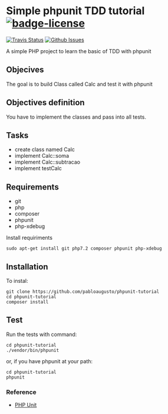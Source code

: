 # Simple phpunit TDD tutorial [![badge-license]][link-license]

[![Travis Status][badge_build]][link-travis]
[![Github Issues][badge_issues]][link-github-issues]



A simple PHP project to learn the basic of TDD with phpunit

## Objecives
The goal is to build Class called Calc and test it with phpunit

## Objectives definition
You have to implement the classes and pass into all tests.

## Tasks
*  create class named Calc
*  implement Calc::soma
*  implement Calc::subtracao
*  implement testCalc

## Requirements
*  git
*  php
*  composer
*  phpunit
*  php-xdebug

Install requiriments

    sudo apt-get install git php7.2 composer phpunit php-xdebug

## Installation
To instal:

    git clone https://github.com/pabloaugusto/phpunit-tutorial
    cd phpunit-tutorial
    composer install

## Test
Run the tests with command: 

    cd phpunit-tutorial
    ./vendor/bin/phpunit

or, if you have phpunit at your path:

    cd phpunit-tutorial
    phpunit


###  Reference

* [PHP Unit](https://phpunit.de/)


[badge_build]:        https://img.shields.io/travis/pabloaugusto/phpunit-tutorial.svg?style=flat-square
[badge_issues]:       https://img.shields.io/github/issues/pabloaugusto/phpunit-tutorial.svg?style=flat-square
[badge_downloads]:    https://img.shields.io/packagist/dt/arcanedev/seo-helper.svg?style=flat-square
[badge-lastcommit]:   https://img.shields.io/github/last-commit/pabloaugusto/phpunit-tutorial.svg
[badge-license]:      https://img.shields.io/github/license/pabloaugusto/phpunit-tutorial.svg

[link-author]:        https://github.com/pabloaugusto
[link-github-repo]:   https://github.com/pabloaugusto/phpunit-tutorial
[link-github-issues]: https://github.com/pabloaugusto/phpunit-tutorial/issues
[link-contributors]:  https://github.com/pabloaugusto/phpunit-tutorial/graphs/contributors
[link-travis]:        https://travis-ci.org/pabloaugusto/phpunit-tutorial
[link-license]:       https://github.com/pabloaugusto/phpunit-tutorial/blob/master/LICENSE

